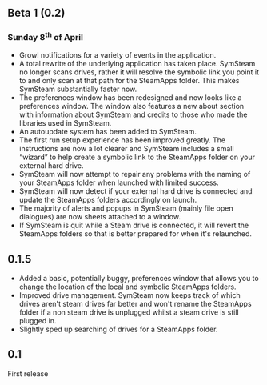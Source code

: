 ## Beta 1 (0.2)

### Sunday 8<sup>th</sup> of April

- Growl notifications for a variety of events in the application. 
- A total rewrite of the underlying application has taken place. SymSteam no longer scans drives, rather it will resolve the symbolic link you point it to and only scan at that path for the SteamApps folder. This makes SymSteam substantially faster now.
- The preferences window has been redesigned and now looks like a preferences window. The window also features a new about section with information about SymSteam and credits to those who made the libraries used in SymSteam. 
- An autoupdate system has been added to SymSteam. 
- The first run setup experience has been improved greatly. The instructions are now a lot clearer and SymSteam includes a small “wizard” to help create a symbolic link to the SteamApps folder on your external hard drive. 
- SymSteam will now attempt to repair any problems with the naming of your SteamApps folder when launched with limited success. 
- SymSteam will now detect if your external hard drive is connected and update the SteamApps folders accordingly on launch. 
- The majority of alerts and popups in SymSteam (mainly file open dialogues) are now sheets attached to a window. 
- If SymSteam is quit while a Steam drive is connected, it will revert the SteamApps folders so that is better prepared for when it's relaunched. 

## 0.1.5

- Added a basic, potentially buggy, preferences window that allows you to change the location of the local and symbolic SteamApps folders. 
- Improved drive management. SymSteam now keeps track of which drives aren't steam drives far better and won't rename the SteamApps folder if a non steam drive is unplugged whilst a steam drive is still plugged in. 
- Slightly sped up searching of drives for a SteamApps folder. 

## 0.1

First release